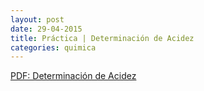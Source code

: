 ```yaml
---
layout: post
date: 29-04-2015
title: Práctica | Determinación de Acidez
categories: quimica
---
```


[PDF: Determinación de Acidez](/assets/pdf/29-04-2015-quimica-determinación-de-acidez.pdf)

